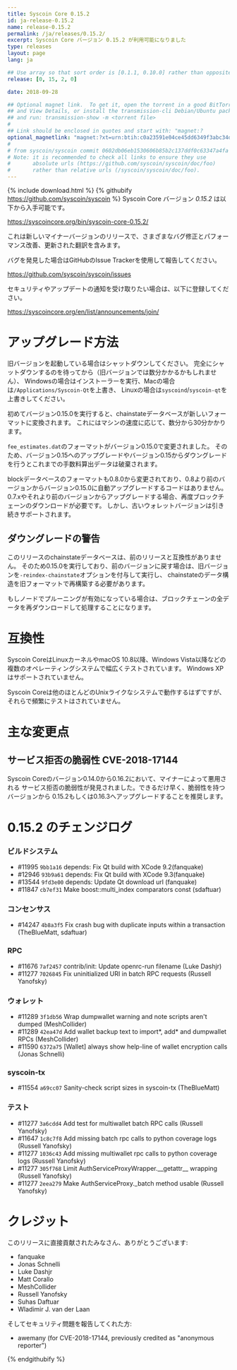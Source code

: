 ```yaml
---
title: Syscoin Core 0.15.2
id: ja-release-0.15.2
name: release-0.15.2
permalink: /ja/releases/0.15.2/
excerpt: Syscoin Core バージョン 0.15.2 が利用可能になりました
type: releases
layout: page
lang: ja

## Use array so that sort order is [0.1.1, 0.10.0] rather than opposite
release: [0, 15, 2, 0]

date: 2018-09-28

## Optional magnet link.  To get it, open the torrent in a good BitTorrent client
## and View Details, or install the transmission-cli Debian/Ubuntu package
## and run: transmission-show -m <torrent file>
#
## Link should be enclosed in quotes and start with: "magnet:?
optional_magnetlink: "magnet:?xt=urn:btih:c0a23591e04ce45dd6349f3abc34df948c45537c&dn=syscoin-core-0.15.2&tr=udp%3A%2F%2Ftracker.openbittorrent.com%3A80&tr=udp%3A%2F%2Ftracker.opentrackr.org%3A1337&tr=udp%3A%2F%2Ftracker.coppersurfer.tk%3A6969&tr=udp%3A%2F%2Ftracker.leechers-paradise.org%3A6969&tr=udp%3A%2F%2Fzer0day.ch%3A1337&tr=udp%3A%2F%2Fexplodie.org%3A6969"
#
# from syscoin/syscoin commit 0602db06eb1530606b85b2c137ddf0c63347a4fa
# Note: it is recommended to check all links to ensure they use
#       absolute urls (https://github.com/syscoin/syscoin/doc/foo)
#       rather than relative urls (/syscoin/syscoin/doc/foo).
---
```

{% include download.html %}
{% githubify https://github.com/syscoin/syscoin %}
Syscoin Core バージョン *0.15.2* は以下から入手可能です。

  <https://syscoincore.org/bin/syscoin-core-0.15.2/>

これは新しいマイナーバージョンのリリースで、さまざまなバグ修正とパフォーマンス改善、更新された翻訳を含みます。

バグを発見した場合はGitHubのIssue Trackerを使用して報告してください。

  <https://github.com/syscoin/syscoin/issues>

セキュリティやアップデートの通知を受け取りたい場合は、以下に登録してください。

  <https://syscoincore.org/en/list/announcements/join/>

アップグレード方法
==============

旧バージョンを起動している場合はシャットダウンしてください。
完全にシャットダウンするのを待ってから（旧バージョンでは数分かかるかもしれません）、
Windowsの場合はインストーラーを実行、Macの場合は`/Applications/Syscoin-Qt`を上書き、
Linuxの場合は`syscoind`/`syscoin-qt`を上書きしてください。

初めてバージョン0.15.0を実行すると、chainstateデータベースが新しいフォーマットに変換されます。
これにはマシンの速度に応じて、数分から30分かかります。

`fee_estimates.dat`のフォーマットがバージョン0.15.0で変更されました。
そのため、バージョン0.15へのアップグレードやバージョン0.15からダウングレードを行うとこれまでの手数料算出データは破棄されます。

blockデータベースのフォーマットも0.8.0から変更されており、0.8より前のバージョンからバージョン0.15.0に自動アップグレードするコードはありません。
0.7.xやそれより前のバージョンからアップグレードする場合、再度ブロックチェーンのダウンロードが必要です。
しかし、古いウォレットバージョンは引き続きサポートされます。

ダウングレードの警告
-------------------

このリリースのchainstateデータベースは、前のリリースと互換性がありません。
そのため0.15.0を実行しており、前のバージョンに戻す場合は、旧バージョンを`-reindex-chainstate`オプションを付与して実行し、
chainstateのデータ構造を旧フォーマットで再構築する必要があります。

もしノードでプルーニングが有効になっている場合は、ブロックチェーンの全データを再ダウンロードして処理することになります。

互換性
==============

Syscoin CoreはLinuxカーネルやmacOS 10.8以降、Windows Vista以降などの複数のオペレーティングシステムで幅広くテストされています。
Windows XPはサポートされていません。

Syscoin Coreは他のほとんどのUnixライクなシステムで動作するはずですが、それらで頻繁にテストはされていません。


主な変更点
===============

サービス拒否の脆弱性 CVE-2018-17144
-------------------------------

Syscoin Coreのバージョン0.14.0から0.16.2において、マイナーによって悪用される
サービス拒否の脆弱性が発見されました。できるだけ早く、脆弱性を持つバージョンから
0.15.2もしくは0.16.3へアップグレードすることを推奨します。

0.15.2 のチェンジログ
=================

### ビルドシステム

- #11995 `9bb1a16` depends: Fix Qt build with XCode 9.2(fanquake)
- #12946 `93b9a61` depends: Fix Qt build with XCode 9.3(fanquake)
- #13544 `9fd3e00` depends: Update Qt download url (fanquake)
- #11847 `cb7ef31` Make boost::multi_index comparators const (sdaftuar)

### コンセンサス
- #14247 `4b8a3f5` Fix crash bug with duplicate inputs within a transaction (TheBlueMatt, sdaftuar)
 
### RPC
- #11676 `7af2457` contrib/init: Update openrc-run filename (Luke Dashjr)
- #11277 `7026845` Fix uninitialized URI in batch RPC requests (Russell Yanofsky)
 
### ウォレット
- #11289 `3f1db56` Wrap dumpwallet warning and note scripts aren't dumped (MeshCollider)
- #11289 `42ea47d` Add wallet backup text to import*, add* and dumpwallet RPCs (MeshCollider)
- #11590 `6372a75` [Wallet] always show help-line of wallet encryption calls (Jonas Schnelli)

### syscoin-tx

- #11554 `a69cc07` Sanity-check script sizes in syscoin-tx (TheBlueMatt)

### テスト
- #11277 `3a6cdd4` Add test for multiwallet batch RPC calls (Russell Yanofsky)
- #11647 `1c8c7f8` Add missing batch rpc calls to python coverage logs (Russell Yanofsky)
- #11277 `1036c43` Add missing multiwallet rpc calls to python coverage logs (Russell Yanofsky)
- #11277 `305f768` Limit AuthServiceProxyWrapper.\_\_getattr\_\_ wrapping (Russell Yanofsky)
- #11277 `2eea279` Make AuthServiceProxy.\_batch method usable (Russell Yanofsky)

クレジット
=======

このリリースに直接貢献されたみなさん、ありがとうございます:

- fanquake
- Jonas Schnelli
- Luke Dashjr
- Matt Corallo
- MeshCollider
- Russell Yanofsky
- Suhas Daftuar
- Wladimir J. van der Laan

そしてセキュリティ問題を報告してくれた方:

- awemany (for CVE-2018-17144, previously credited as "anonymous reporter")

{% endgithubify %}

